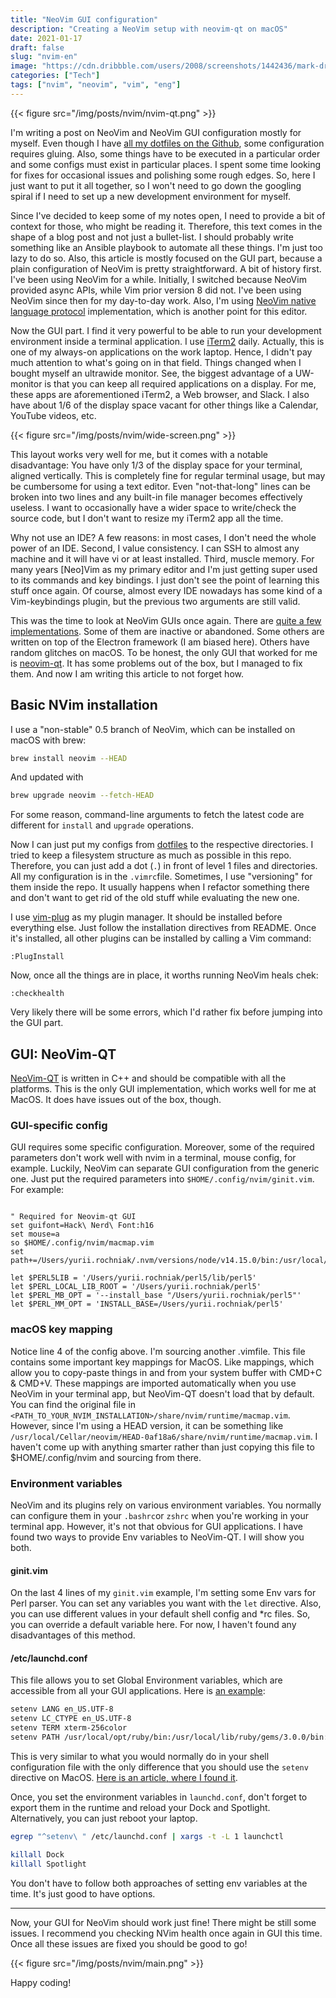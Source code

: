 ```yaml
---
title: "NeoVim GUI configuration"
description: "Creating a NeoVim setup with neovim-qt on macOS"
date: 2021-01-17
draft: false
slug: "nvim-en"
image: "https://cdn.dribbble.com/users/2008/screenshots/1442436/mark-dribbble_1x.png"
categories: ["Tech"]
tags: ["nvim", "neovim", "vim", "eng"]
---
```


{{< figure src="/img/posts/nvim/nvim-qt.png" >}}

I'm writing a post on NeoVim and NeoVim GUI configuration mostly for myself. Even though I have [all my dotfiles on the Github](https://github.com/grem11n/dotfiles), some configuration requires gluing. Also, some things have to be executed in a particular order and some configs must exist in particular places. I spent some time looking for fixes for occasional issues and polishing some rough edges. So, here I just want to put it all together, so I won't need to go down the googling spiral if I need to set up a new development environment for myself.

Since I've decided to keep some of my notes open, I need to provide a bit of context for those, who might be reading it. Therefore, this text comes in the shape of a blog post and not just a bullet-list. I should probably write something like an Ansible playbook to automate all these things. I'm just too lazy to do so. Also, this article is mostly focused on the GUI part, because a plain configuration of NeoVim is pretty straightforward.
A bit of history first. I've been using NeoVim for a while. Initially, I switched because NeoVim provided async APIs, while Vim prior version 8 did not. I've been using NeoVim since then for my day-to-day work. Also, I'm using [NeoVim native language protocol](https://github.com/neovim/nvim-lspconfig) implementation, which is another point for this editor.

Now the GUI part. I find it very powerful to be able to run your development environment inside a terminal application. I use [iTerm2](https://iterm2.com/) daily. Actually, this is one of my always-on applications on the work laptop. Hence, I didn't pay much attention to what's going on in that field. Things changed when I bought myself an ultrawide monitor. See, the biggest advantage of a UW-monitor is that you can keep all required applications on a display. For me, these apps are aforementioned iTerm2, a Web browser, and Slack. I also have about 1/6 of the display space vacant for other things like a Calendar, YouTube videos, etc.

{{< figure src="/img/posts/nvim/wide-screen.png" >}}

This layout works very well for me, but it comes with a notable disadvantage: You have only 1/3 of the display space for your terminal, aligned vertically. This is completely fine for regular terminal usage, but may be cumbersome for using a text editor. Even "not-that-long" lines can be broken into two lines and any built-in file manager becomes effectively useless. I want to occasionally have a wider space to write/check the source code, but I don't want to resize my iTerm2 app all the time.

Why not use an IDE? A few reasons: in most cases, I don't need the whole power of an IDE. Second, I value consistency. I can SSH to almost any machine and it will have vi or at least installed. Third, muscle memory. For many years [Neo]Vim as my primary editor and I'm just getting super used to its commands and key bindings. I just don't see the point of learning this stuff once again. Of course, almost every IDE nowadays has some kind of a Vim-keybindings plugin, but the previous two arguments are still valid.

This was the time to look at NeoVim GUIs once again. There are [quite a few implementations](https://github.com/neovim/neovim/wiki/Related-projects#gui). Some of them are inactive or abandoned. Some others are written on top of the Electron framework (I am biased here). Others have random glitches on macOS. To be honest, the only GUI that worked for me is [neovim-qt](https://github.com/equalsraf/neovim-qt). It has some problems out of the box, but I managed to fix them. And now I am writing this article to not forget how.

## Basic NVim installation

I use a "non-stable" 0.5 branch of NeoVim, which can be installed on macOS with brew:

```bash
brew install neovim --HEAD
```

And updated with

```bash
brew upgrade neovim --fetch-HEAD
```

For some reason, command-line arguments to fetch the latest code are different for `install` and `upgrade` operations.

Now I can just put my configs from [dotfiles](https://github.com/grem11n/dotfiles) to the respective directories. I tried to keep a filesystem structure as much as possible in this repo. Therefore, you can just add a dot (`.`) in front of level 1 files and directories. All my configuration is in the `.vimrc`file. Sometimes, I use "versioning" for them inside the repo. It usually happens when I refactor something there and don't want to get rid of the old stuff while evaluating the new one.

I use [vim-plug](https://github.com/junegunn/vim-plug) as my plugin manager. It should be installed before everything else. Just follow the installation directives from README. Once it's installed, all other plugins can be installed by calling a Vim command:

```vim
:PlugInstall
```

Now, once all the things are in place, it worths running NeoVim heals chek:

```vim
:checkhealth
```

Very likely there will be some errors, which I'd rather fix before jumping into the GUI part.

## GUI: NeoVim-QT

[NeoVim-QT](https://github.com/equalsraf/neovim-qt) is written in C++ and should be compatible with all the platforms. This is the only GUI implementation, which works well for me at MacOS. It does have issues out of the box, though. 

### GUI-specific config

GUI requires some specific configuration. Moreover, some of the required parameters don't work well with nvim in a terminal, mouse config, for example. Luckily, NeoVim can separate GUI configuration from the generic one. Just put the required parameters into `$HOME/.config/nvim/ginit.vim`. For example:

```vim

" Required for Neovim-qt GUI
set guifont=Hack\ Nerd\ Font:h16
set mouse=a
so $HOME/.config/nvim/macmap.vim
set path+=/Users/yurii.rochniak/.nvm/versions/node/v14.15.0/bin:/usr/local/Cellar/tfenv/1.0.1/bin:/Users/yurii.rochniak/.yarn/bin:/Users/yurii.rochniak/.config/yarn/global/node_modules/.bin:/Users/yurii.rochniak/.krew/bin:/Users/yurii.rochniak/Golang/bin:/Users/yurii.rochniak/Library/Python/3.8/bin:/Users/yurii.rochniak/Library/Python/2.7/bin:/usr/local/sbin:/usr/local/bin:/usr/bin:/bin:/usr/sbin:/sbin:/opt/X11/bin:/usr/local/git/bin:/usr/local/MacGPG2/bin:/usr/local/go/bin:/Users/yurii.rochniak/.cargo/bin

let $PERL5LIB = '/Users/yurii.rochniak/perl5/lib/perl5'
let $PERL_LOCAL_LIB_ROOT = '/Users/yurii.rochniak/perl5'
let $PERL_MB_OPT = '--install_base "/Users/yurii.rochniak/perl5"'
let $PERL_MM_OPT = 'INSTALL_BASE=/Users/yurii.rochniak/perl5'
```



### macOS key mapping

Notice line 4 of the config above. I'm sourcing another .vimfile. This file contains some important key mappings for MacOS. Like mappings, which allow you to copy-paste things in and from your system buffer with CMD+C & CMD+V. These mappings are imported automatically when you use NeoVim in your terminal app, but NeoVim-QT doesn't load that by default. You can find the original file in `<PATH_TO_YOUR_NVIM_INSTALLATION>/share/nvim/runtime/macmap.vim`. However, since I'm using a HEAD version, it can be something like `/usr/local/Cellar/neovim/HEAD-0af18a6/share/nvim/runtime/macmap.vim`. I haven't come up with anything smarter rather than just copying this file to $HOME/.config/nvim and sourcing from there.

### Environment variables

NeoVim and its plugins rely on various environment variables. You normally can configure them in your `.bashrc`or `zshrc` when you're working in your terminal app. However, it's not that obvious for GUI applications. I have found two ways to provide Env variables to NeoVim-QT. I will show you both.

#### ginit.vim

On the last 4 lines of my `ginit.vim` example, I'm setting some Env vars for Perl parser. You can set any variables you want with the `let` directive. Also, you can use different values in your default shell config and *rc files. So, you can override a default variable here. For now, I haven't found any disadvantages of this method.

#### /etc/launchd.conf

This file allows you to set Global Environment variables, which are accessible from all your GUI applications. Here is [an example](https://github.com/grem11n/dotfiles/blob/master/etc.launchd.conf):

```bash
setenv LANG en_US.UTF-8
setenv LC_CTYPE en_US.UTF-8
setenv TERM xterm-256color
setenv PATH /usr/local/opt/ruby/bin:/usr/local/lib/ruby/gems/3.0.0/bin:/Users/yurii.rochniak/perl5/bin:/Users/yurii.rochniak/.nvm/versions/node/v14.15.0/bin:/usr/local/Cellar/tfenv/1.0.1/bin:/Users/yurii.rochniak/.yarn/bin:/Users/yurii.rochniak/.config/yarn/global/node_modules/.bin:/Users/yurii.rochniak/.krew/bin:/Users/yurii.rochniak/Golang/bin:/Users/yurii.rochniak/Library/Python/3.8/bin:/Users/yurii.rochniak/Library/Python/2.7/bin:/usr/local/sbin:/usr/local/bin:/usr/bin:/bin:/usr/sbin:/sbin:/opt/X11/bin:/usr/local/git/bin:/usr/local/MacGPG2/bin:/usr/local/go/bin:/Users/yurii.rochniak/.cargo/bin
```

This is very similar to what you would normally do in your shell configuration file with the only difference that you should use the `setenv` directive on MacOS. [Here is an article, where I found it](https://www.bounga.org/tips/2020/04/07/instructs-mac-os-gui-apps-about-path-environment-variable/).

Once, you set the environment variables in `launchd.conf`, don't forget to export them in the runtime and reload your Dock and Spotlight. Alternatively, you can just reboot your laptop.

```bash
egrep "^setenv\ " /etc/launchd.conf | xargs -t -L 1 launchctl
```

```bash
killall Dock
killall Spotlight
```

You don't have to follow both approaches of setting env variables at the time. It's just good to have options.

---

Now, your GUI for NeoVim should work just fine! There might be still some issues. I recommend you checking NVim health once again in GUI this time. Once all these issues are fixed you should be good to go!

{{< figure src="/img/posts/nvim/main.png" >}}

Happy coding!
